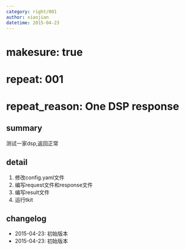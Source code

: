 ```yaml
---
category: right/001
author: xiaojian
datetime: 2015-04-23
---
```


# makesure: true
# repeat: 001
# repeat_reason: One DSP response

## summary

测试一家dsp,返回正常

## detail

1. 修改config.yaml文件
1. 编写request文件和response文件
1. 编写result文件
1. 运行tkit

## changelog

- 2015-04-23: 初始版本
- 2015-04-23: 初始版本
